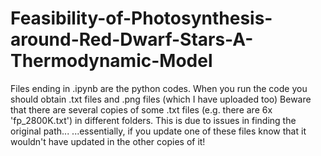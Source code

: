 # Feasibility-of-Photosynthesis-around-Red-Dwarf-Stars-A-Thermodynamic-Model
Files ending in .ipynb are the python codes. When you run the code you should obtain .txt files and .png files (which I have uploaded too) 
Beware that there are several copies of some .txt files (e.g. there are 6x 'fp_2800K.txt') in different folders. This is due to issues in finding the original path...
...essentially, if you update one of these files know that it wouldn't have updated in the other copies of it! 


